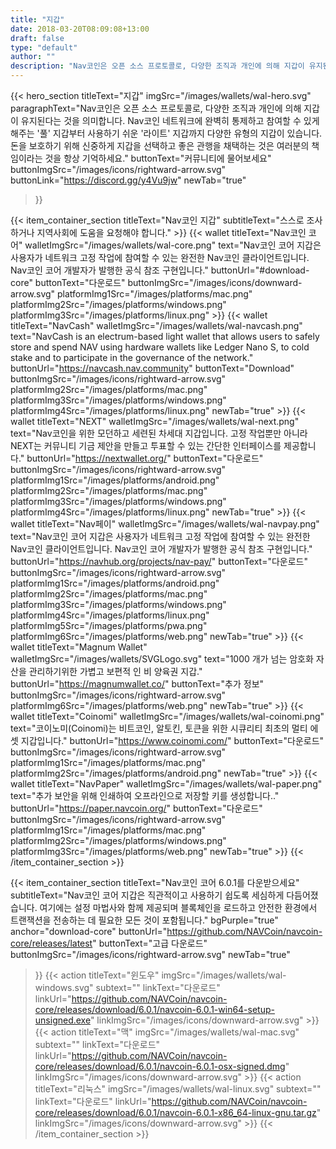 ```yaml
---
title: "지갑"
date: 2018-03-20T08:09:08+13:00
draft: false
type: "default"
author: ""
description: "Nav코인은 오픈 소스 프로토콜로, 다양한 조직과 개인에 의해 지갑이 유지된다는 것을 의미합니다."
---
```


<script src="https://ajax.googleapis.com/ajax/libs/jquery/3.3.1/jquery.min.js"></script>
{{< hero_section
titleText="지갑"
imgSrc="/images/wallets/wal-hero.svg"
paragraphText="Nav코인은 오픈 소스 프로토콜로, 다양한 조직과 개인에 의해 지갑이 유지된다는 것을 의미합니다. Nav코인 네트워크에 완벽히 통제하고 참여할 수 있게 해주는 '풀' 지갑부터 사용하기 쉬운 '라이트' 지갑까지 다양한 유형의 지갑이 있습니다. 돈을 보호하기 위해 신중하게 지갑을 선택하고 좋은 관행을 채택하는 것은 여러분의 책임이라는 것을 항상&nbsp;기억하세요."
buttonText="커뮤니티에 물어보세요"
buttonImgSrc="/images/icons/rightward-arrow.svg"
buttonLink="https://discord.gg/y4Vu9jw"
newTab="true"
>}}

{{< item_container_section
    titleText="Nav코인 지갑"
    subtitleText="스스로 조사하거나 지역사회에 도움을 요청해야&nbsp;합니다."
    >}}
    {{< wallet
        titleText="Nav코인 코어"
        walletImgSrc="/images/wallets/wal-core.png"
        text="Nav코인 코어 지갑은 사용자가 네트워크 고정 작업에 참여할 수 있는 완전한 Nav코인 클라이언트입니다. Nav코인 코어 개발자가 발행한 공식 참조&nbsp;구현입니다."
        buttonUrl="#download-core"
        buttonText="다운로드"
        buttonImgSrc="/images/icons/downward-arrow.svg"
        platformImg1Src="/images/platforms/mac.png"
        platformImg2Src="/images/platforms/windows.png"
        platformImg3Src="/images/platforms/linux.png"
    >}}
    {{< wallet
        titleText="NavCash"
        walletImgSrc="/images/wallets/wal-navcash.png"
        text="NavCash is an electrum-based light wallet that allows users to safely store and spend NAV using hardware wallets like Ledger Nano S, to cold stake and to participate in the governance of the network."
        buttonUrl="https://navcash.nav.community"
        buttonText="Download"
        buttonImgSrc="/images/icons/rightward-arrow.svg"
        platformImg2Src="/images/platforms/mac.png"
        platformImg3Src="/images/platforms/windows.png"
        platformImg4Src="/images/platforms/linux.png"
        newTab="true"
    >}}
    {{< wallet
        titleText="NEXT"
        walletImgSrc="/images/wallets/wal-next.png"
        text="Nav코인을 위한 모던하고 세련된 차세대 지갑입니다. 고정 작업뿐만 아니라 NEXT는 커뮤니티 기금 제안을 만들고 투표할 수 있는 간단한 인터페이스를 제공합니다."
        buttonUrl="https://nextwallet.org/"
        buttonText="다운로드"
        buttonImgSrc="/images/icons/rightward-arrow.svg"
        platformImg1Src="/images/platforms/android.png"
        platformImg2Src="/images/platforms/mac.png"
        platformImg3Src="/images/platforms/windows.png"
        platformImg4Src="/images/platforms/linux.png"
        newTab="true"
    >}}
    {{< wallet
        titleText="Nav페이"
        walletImgSrc="/images/wallets/wal-navpay.png"
        text="Nav코인 코어 지갑은 사용자가 네트워크 고정 작업에 참여할 수 있는 완전한 Nav코인 클라이언트입니다. Nav코인 코어 개발자가 발행한 공식 참조&nbsp;구현입니다."
        buttonUrl="https://navhub.org/projects/nav-pay/"
        buttonText="다운로드"
        buttonImgSrc="/images/icons/rightward-arrow.svg"
        platformImg1Src="/images/platforms/android.png"
        platformImg2Src="/images/platforms/mac.png"
        platformImg3Src="/images/platforms/windows.png"
        platformImg4Src="/images/platforms/linux.png"
        platformImg5Src="/images/platforms/pwa.png"
        platformImg6Src="/images/platforms/web.png"
        newTab="true"
    >}}
    {{< wallet
        titleText="Magnum Wallet"
        walletImgSrc="/images/wallets/SVGLogo.svg"
        text="1000 개가 넘는 암호화 자산을 관리하기위한 가볍고 보편적 인 비 양육권&nbsp;지갑."
        buttonUrl="https://magnumwallet.co/"
        buttonText="추가 정보"
        buttonImgSrc="/images/icons/rightward-arrow.svg"
        platformImg6Src="/images/platforms/web.png"
        newTab="true"
    >}}
    {{< wallet
        titleText="Coinomi"
        walletImgSrc="/images/wallets/wal-coinomi.png"
        text="코이노미(Coinomi)는 비트코인, 알토킨, 토큰을 위한 시큐리티 최초의 멀티 에셋&nbsp;지갑입니다."
        buttonUrl="https://www.coinomi.com/"
        buttonText="다운로드"
        buttonImgSrc="/images/icons/rightward-arrow.svg"
        platformImg1Src="/images/platforms/mac.png"
        platformImg2Src="/images/platforms/android.png"
        newTab="true"
    >}}
        {{< wallet
        titleText="NavPaper"
        walletImgSrc="/images/wallets/wal-paper.png"
        text="추가 보안을 위해 인쇄하여 오프라인으로 저장할 키를&nbsp;생성합니다.."
        buttonUrl="https://paper.navcoin.org/"
        buttonText="다운로드"
        buttonImgSrc="/images/icons/rightward-arrow.svg"
        platformImg1Src="/images/platforms/mac.png"
        platformImg2Src="/images/platforms/windows.png"
        platformImg3Src="/images/platforms/web.png"
        newTab="true"
    >}}
{{< /item_container_section >}}

{{< item_container_section
    titleText="Nav코인 코어 6.0.1를 다운받으세요"
    subtitleText="Nav코인 코어 지갑은 직관적이고 사용하기 쉽도록 세심하게 다듬어졌습니다. 여기에는 설정 마법사와 함께 제공되며 블록체인을 로드하고 안전한 환경에서 트랜잭션을 전송하는 데 필요한 모든 것이&nbsp;포함됩니다."
    bgPurple="true"
    anchor="download-core"
    buttonUrl="https://github.com/NAVCoin/navcoin-core/releases/latest"
    buttonText="고급 다운로드"
    buttonImgSrc="/images/icons/rightward-arrow.svg"
    newTab="true"
>}}
    {{< action
        titleText="윈도우"
        imgSrc="/images/wallets/wal-windows.svg"
        subtext=""
        linkText="다운로드"
        linkUrl="https://github.com/NAVCoin/navcoin-core/releases/download/6.0.1/navcoin-6.0.1-win64-setup-unsigned.exe"
        linkImgSrc="/images/icons/downward-arrow.svg"
    >}}
    {{< action
        titleText="맥"
        imgSrc="/images/wallets/wal-mac.svg"
        subtext=""
        linkText="다운로드"
        linkUrl="https://github.com/NAVCoin/navcoin-core/releases/download/6.0.1/navcoin-6.0.1-osx-signed.dmg"
        linkImgSrc="/images/icons/downward-arrow.svg"
    >}}
    {{< action                 
        titleText="리눅스"
        imgSrc="/images/wallets/wal-linux.svg"
        subtext=""
        linkText="다운로드"
        linkUrl="https://github.com/NAVCoin/navcoin-core/releases/download/6.0.1/navcoin-6.0.1-x86_64-linux-gnu.tar.gz"
        linkImgSrc="/images/icons/downward-arrow.svg"
    >}}
{{< /item_container_section >}}


<script>
$("a[href^='#']").click(function(e) {
	e.preventDefault();

	var position = $($(this).attr("href")).offset().top;

	$("body, html").animate({
		scrollTop: position
	} /* speed */ );
});
</script>
